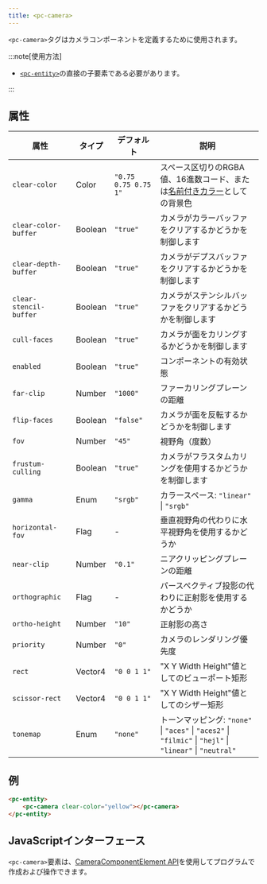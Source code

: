 ```yaml
---
title: <pc-camera>
---
```


`<pc-camera>`タグはカメラコンポーネントを定義するために使用されます。

:::note[使用方法]

* [`<pc-entity>`](../pc-entity)の直接の子要素である必要があります。

:::

## 属性

<div className="attribute-table">

| 属性 | タイプ | デフォルト | 説明 |
| --- | --- | --- | --- |
| `clear-color` | Color | `"0.75 0.75 0.75 1"` | スペース区切りのRGBA値、16進数コード、または[名前付きカラー](https://github.com/playcanvas/web-components/blob/main/src/colors.ts)としての背景色 |
| `clear-color-buffer` | Boolean | `"true"` | カメラがカラーバッファをクリアするかどうかを制御します |
| `clear-depth-buffer` | Boolean | `"true"` | カメラがデプスバッファをクリアするかどうかを制御します |
| `clear-stencil-buffer` | Boolean | `"true"` | カメラがステンシルバッファをクリアするかどうかを制御します |
| `cull-faces` | Boolean | `"true"` | カメラが面をカリングするかどうかを制御します |
| `enabled` | Boolean | `"true"` | コンポーネントの有効状態 |
| `far-clip` | Number | `"1000"` | ファーカリングプレーンの距離 |
| `flip-faces` | Boolean | `"false"` | カメラが面を反転するかどうかを制御します |
| `fov` | Number | `"45"` | 視野角（度数） |
| `frustum-culling` | Boolean | `"true"` | カメラがフラスタムカリングを使用するかどうかを制御します |
| `gamma` | Enum | `"srgb"` | カラースペース: `"linear"` \| `"srgb"` |
| `horizontal-fov` | Flag | - | 垂直視野角の代わりに水平視野角を使用するかどうか |
| `near-clip` | Number | `"0.1"` | ニアクリッピングプレーンの距離 |
| `orthographic` | Flag | - | パースペクティブ投影の代わりに正射影を使用するかどうか |
| `ortho-height` | Number | `"10"` | 正射影の高さ |
| `priority` | Number | `"0"` | カメラのレンダリング優先度 |
| `rect` | Vector4 | `"0 0 1 1"` | "X Y Width Height"値としてのビューポート矩形 |
| `scissor-rect` | Vector4 | `"0 0 1 1"` | "X Y Width Height"値としてのシザー矩形 |
| `tonemap` | Enum | `"none"` | トーンマッピング: `"none"` \| `"aces"` \| `"aces2"` \| `"filmic"` \| `"hejl"` \| `"linear"` \| `"neutral"` |

</div>

## 例

```html
<pc-entity>
    <pc-camera clear-color="yellow"></pc-camera>
</pc-entity>
```

## JavaScriptインターフェース

`<pc-camera>`要素は、[CameraComponentElement API](https://api.playcanvas.com/web-components/classes/CameraComponentElement.html)を使用してプログラムで作成および操作できます。
